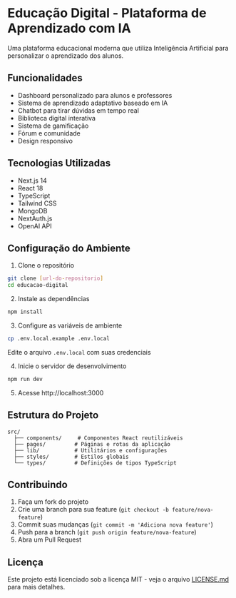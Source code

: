 # Educação Digital - Plataforma de Aprendizado com IA

Uma plataforma educacional moderna que utiliza Inteligência Artificial para personalizar o aprendizado dos alunos.

## Funcionalidades

- Dashboard personalizado para alunos e professores
- Sistema de aprendizado adaptativo baseado em IA
- Chatbot para tirar dúvidas em tempo real
- Biblioteca digital interativa
- Sistema de gamificação
- Fórum e comunidade
- Design responsivo

## Tecnologias Utilizadas

- Next.js 14
- React 18
- TypeScript
- Tailwind CSS
- MongoDB
- NextAuth.js
- OpenAI API

## Configuração do Ambiente

1. Clone o repositório
```bash
git clone [url-do-repositorio]
cd educacao-digital
```

2. Instale as dependências
```bash
npm install
```

3. Configure as variáveis de ambiente
```bash
cp .env.local.example .env.local
```
Edite o arquivo `.env.local` com suas credenciais

4. Inicie o servidor de desenvolvimento
```bash
npm run dev
```

5. Acesse http://localhost:3000

## Estrutura do Projeto

```
src/
  ├── components/     # Componentes React reutilizáveis
  ├── pages/         # Páginas e rotas da aplicação
  ├── lib/           # Utilitários e configurações
  ├── styles/        # Estilos globais
  └── types/         # Definições de tipos TypeScript
```

## Contribuindo

1. Faça um fork do projeto
2. Crie uma branch para sua feature (`git checkout -b feature/nova-feature`)
3. Commit suas mudanças (`git commit -m 'Adiciona nova feature'`)
4. Push para a branch (`git push origin feature/nova-feature`)
5. Abra um Pull Request

## Licença

Este projeto está licenciado sob a licença MIT - veja o arquivo [LICENSE.md](LICENSE.md) para mais detalhes.
